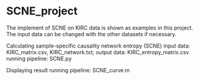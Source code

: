 # SCNE_project
The implement of SCNE on KIRC data is shown as examples in this project. The input data can be changed with the other datasets if necessary.

Calculating sample-specific causality network entropy (SCNE) input data: KIRC_matrix.csv, KIRC_network.txt; output data: KIRC_entropy_matrix.csv running pipeline: SCNE.py

Displaying result running pipeline: SCNE_curve.m
